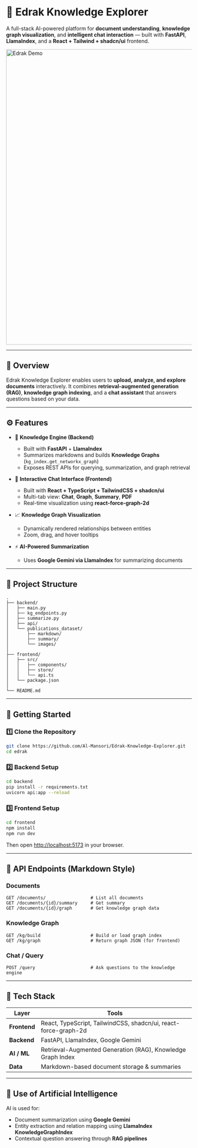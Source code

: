 # 🚀 Edrak Knowledge Explorer

A full-stack AI-powered platform for **document understanding**, **knowledge graph visualization**, and **intelligent chat interaction** — built with **FastAPI**, **LlamaIndex**, and a **React + Tailwind + shadcn/ui** frontend.

<img src="demo.gif" alt="Edrak Demo" width="800"/>

---

## 📘 Overview

Edrak Knowledge Explorer enables users to **upload, analyze, and explore documents** interactively.
It combines **retrieval-augmented generation (RAG)**, **knowledge graph indexing**, and a **chat assistant** that answers questions based on your data.

---

## ⚙️ Features

* 🧠 **Knowledge Engine (Backend)**

  * Built with **FastAPI** + **LlamaIndex**
  * Summarizes markdowns and builds **Knowledge Graphs** (`kg_index.get_networkx_graph`)
  * Exposes REST APIs for querying, summarization, and graph retrieval

* 💬 **Interactive Chat Interface (Frontend)**

  * Built with **React + TypeScript + TailwindCSS + shadcn/ui**
  * Multi-tab view: **Chat**, **Graph**, **Summary**, **PDF**
  * Real-time visualization using **react-force-graph-2d**

* 📈 **Knowledge Graph Visualization**

  * Dynamically rendered relationships between entities
  * Zoom, drag, and hover tooltips

* ⚡ **AI-Powered Summarization**

  * Uses **Google Gemini via LlamaIndex** for summarizing documents

---

## 🧩 Project Structure

```
.
├── backend/
│   ├── main.py
│   ├── kg_endpoints.py
│   ├── summarize.py
│   ├── api/
│   └── publications_dataset/
│       ├── markdown/
│       ├── summary/
│       └── images/
│
├── frontend/
│   ├── src/
│   │   ├── components/
│   │   ├── store/
│   │   └── api.ts
│   └── package.json
│
└── README.md
```

---

## 🚀 Getting Started

### 1️⃣ Clone the Repository

```bash
git clone https://github.com/Al-Mansori/Edrak-Knowledge-Explorer.git
cd edrak
```

### 2️⃣ Backend Setup

```bash
cd backend
pip install -r requirements.txt
uvicorn api:app --reload
```

### 3️⃣ Frontend Setup

```bash
cd frontend
npm install
npm run dev
```

Then open [http://localhost:5173](http://localhost:5173) in your browser.

---

## 🧠 API Endpoints (Markdown Style)

### **Documents**

```http
GET /documents/                 # List all documents
GET /documents/{id}/summary     # Get summary
GET /documents/{id}/graph       # Get knowledge graph data
```

### **Knowledge Graph**

```http
GET /kg/build                   # Build or load graph index
GET /kg/graph                   # Return graph JSON (for frontend)
```

### **Chat / Query**

```http
POST /query                     # Ask questions to the knowledge engine
```

---

## 🧰 Tech Stack

| Layer        | Tools                                                           |
| ------------ | --------------------------------------------------------------- |
| **Frontend** | React, TypeScript, TailwindCSS, shadcn/ui, react-force-graph-2d |
| **Backend**  | FastAPI, LlamaIndex, Google Gemini                              |
| **AI / ML**  | Retrieval-Augmented Generation (RAG), Knowledge Graph Index     |
| **Data**     | Markdown-based document storage & summaries                     |

---

## 🤖 Use of Artificial Intelligence

AI is used for:

* Document summarization using **Google Gemini**
* Entity extraction and relation mapping using **LlamaIndex KnowledgeGraphIndex**
* Contextual question answering through **RAG pipelines**



